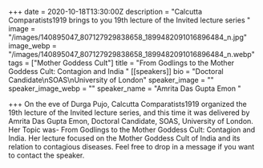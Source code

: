 +++
date = 2020-10-18T13:30:00Z
description = "Calcutta Comparatists1919 brings to you 19th lecture of the Invited lecture series "
image = "/images/140895047_807127929838658_1899482091016896484_n.jpg"
image_webp = "/images/140895047_807127929838658_1899482091016896484_n.webp"
tags = ["Mother Goddess Cult"]
title = "From Godlings to the Mother Goddess Cult: Contagion and India "
[[speakers]]
bio = "Doctoral Candidate\nSOAS\nUniversity of London"
speaker_image = ""
speaker_image_webp = ""
speaker_name = "Amrita Das Gupta Emon "

+++
On the eve of Durga Pujo, Calcutta Comparatists1919 organized the 19th lecture of the Invited lecture series, and this time it was delivered by Amrita Das Gupta Emon, Doctoral Candidate, SOAS, University of London. Her Topic was- From Godlings to the Mother Goddess Cult: Contagion and India.  Her lecture focused on the Mother Goddess Cult of India and its relation to contagious diseases. Feel free to drop in a message if you want to contact the speaker.